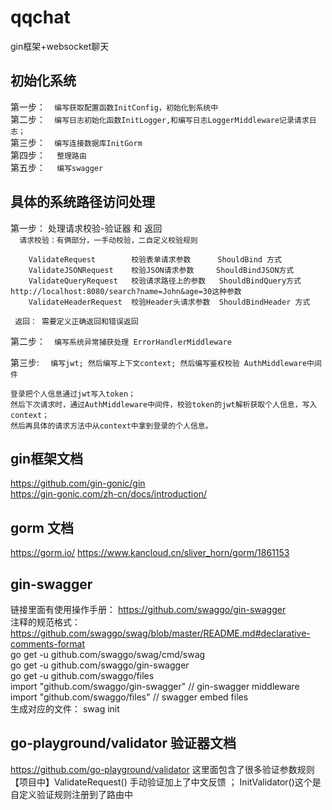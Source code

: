 # qqchat
gin框架+websocket聊天  

## 初始化系统   
第一步：``  编写获取配置函数InitConfig，初始化到系统中``    
第二步：``  编写日志初始化函数InitLogger,和编写日志LoggerMiddleware记录请求日志；``     
第三步：``  编写连接数据库InitGorm``    
第四步： ``  整理路由``    
第五步： ``  编写swagger``   

## 具体的系统路径访问处理  
第一步： 处理请求校验-验证器 和 返回  
``  请求校验：有俩部分，一手动校验，二自定义校验规则``    
<!--       请求校验：自定义方法              -->
        ValidateRequest        校验表单请求参数      ShouldBind 方式  
        ValidateJSONRequest    校验JSON请求参数     ShouldBindJSON方式      
        ValidateQueryRequest   校验请求路径上的参数   ShouldBindQuery方式 http://localhost:8080/search?name=John&age=30这种参数     
        ValidateHeaderRequest  校验Header头请求参数  ShouldBindHeader 方式 
``  返回： 需要定义正确返回和错误返回 ``

第二步：``  编写系统异常捕获处理 ErrorHandlerMiddleware``

第三步: ``  编写jwt; 然后编写上下文context; 然后编写鉴权校验 AuthMiddleware中间件``   
<!--       流程：              -->
    登录把个人信息通过jwt写入token；  
    然后下次请求时，通过AuthMiddleware中间件，校验token的jwt解析获取个人信息，写入context；  
    然后再具体的请求方法中从context中拿到登录的个人信息。  





## gin框架文档
https://github.com/gin-gonic/gin  
https://gin-gonic.com/zh-cn/docs/introduction/

## gorm 文档
https://gorm.io/
https://www.kancloud.cn/sliver_horn/gorm/1861153

## gin-swagger
链接里面有使用操作手册： https://github.com/swaggo/gin-swagger  
注释的规范格式： https://github.com/swaggo/swag/blob/master/README.md#declarative-comments-format    
go get -u github.com/swaggo/swag/cmd/swag    
go get -u github.com/swaggo/gin-swagger    
go get -u github.com/swaggo/files    
import "github.com/swaggo/gin-swagger" // gin-swagger middleware   
import "github.com/swaggo/files" // swagger embed files   
生成对应的文件： swag init

## go-playground/validator 验证器文档
https://github.com/go-playground/validator  这里面包含了很多验证参数规则  
【项目中】ValidateRequest() 手动验证加上了中文反馈 ； InitValidator()这个是自定义验证规则注册到了路由中